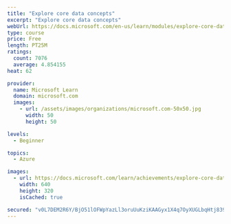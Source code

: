 ```yaml
---
title: "Explore core data concepts"
excerpt: "Explore core data concepts"
webUrl: https://docs.microsoft.com/en-us/learn/modules/explore-core-data-concepts/
type: course
price: Free
length: PT25M
ratings:
  count: 7076
  average: 4.854155
heat: 62

provider:
  name: Microsoft Learn
  domain: microsoft.com
  images:
    - url: /assets/images/organizations/microsoft.com-50x50.jpg
      width: 50
      height: 50

levels:
  - Beginner

topics:
  - Azure

images:
  - url: https://docs.microsoft.com/learn/achievements/explore-core-data-concepts-social.png
    width: 640
    height: 320
    isCached: true

secured: "v0L7DEM2R6Y/BjO51lOFWpYazLl3oruUuKziKAAGyx1X4q7OyXUGLbqHtj839ZKp6YINA+a2vYi5jVXXZLcZRZo8PExcK0QJGZ1G5iqr363VMn5UwOsmI3kTohwKH6Z0lGJi2Y3rirDpERNa99St7NZ0llwmIUFwMnZN/BjQqNVi4uD/QFclNK2k72YdgKxk6Sx8xNH5LEkQ8O5duw4Ni9M2Si6QyBwu7/EUS8VBP/8y0JqLzGH/ZZq9tb2vVEm3XETmkXn0d0LqtGOXku3k4PdjWnuZwCdla2KQCuiL+suEf1iqIBh+G99t5LmoNPZbm2ramQxWM6OiKbnc8Y95J2YILlg/DHplJVaFbVFqYAmhRdvlpR8On49Q5fHpH5mqyE27X/COqnm2thk7Bjol0YDVzn1xJfhkKiv83NaXULE=;LSjmPe6SBEzQd3tSIn0qZA=="
---
```


